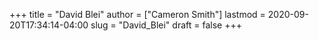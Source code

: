 +++
title = "David Blei"
author = ["Cameron Smith"]
lastmod = 2020-09-20T17:34:14-04:00
slug = "David_Blei"
draft = false
+++
